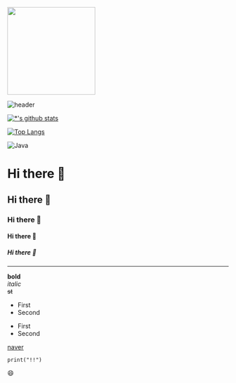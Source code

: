 <image src='KakaoTalk_20221103_132946315.jpg' width=200 height=200></image>

![header](https://capsule-render.vercel.app/api?type=soft&color=auto&height=300&section=header&text=NJS%20&fontSize=90)

[![*'s github stats](https://github-readme-stats.vercel.app/api?username=njongsung)](https://github.com/njongsung)



[![Top Langs](https://github-readme-stats.vercel.app/api/top-langs/?username=njongsung)](https://github.com/njongsung/github-readme-stats)

![Java](https://img.shields.io/badge/-자바-007396?style=flat&logo=Java&logoColor=ffffff)






# Hi there 👋
## Hi there 👋
### Hi there 👋
#### Hi there 👋
##### Hi there 👋
---
**bold** <br>
*italic* <br>
~~st~~


* First
* Second

- First
- Second

[naver](https://www.naver.com)

```
print("!!")
```

:smile:















<!--
**njongsung/njongsung** is a ✨ _special_ ✨ repository because its `README.md` (this file) appears on your GitHub profile.

Here are some ideas to get you started:

- 🔭 I’m currently working on ...
- 🌱 I’m currently learning ...
- 👯 I’m looking to collaborate on ...
- 🤔 I’m looking for help with ...
- 💬 Ask me about ...
- 📫 How to reach me: ...
- 😄 Pronouns: ...
- ⚡ Fun fact: ...



[![*'s github stats](https://github-readme-stats.vercel.app/api?username=njongsung&show_icons=true&theme=radical)](https://github.com/njongsung)

![C](https://img.shields.io/badge/-C-123456?style=flat-square&logo=C&logoColor=black)
![Spring](https://img.shields.io/badge/-Spring-6DB33F?style=for-the-badge&logo=Spring&logoColor=white)
![TypeScript](https://img.shields.io/badge/-TypeScript-3178C6?style=flat-square&logo=TypeScript&logoColor=white)
![Serverless](https://img.shields.io/badge/-Serverless-FD5750?style=flat-square&logo=Serverless&logoColor=magenta)
![MariaDB](https://img.shields.io/badge/-MariaDB-1F305F?style=flat-square&logo=mariadb&logoColor=white)



-->
